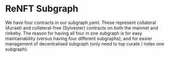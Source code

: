 # ReNFT Subgraph

We have four contracts in our subgraph.yaml. These represent collateral (Azrael) and collateral-free (Sylvester) contracts on both the mainnet and rinkeby. The reason for having all four in one subgraph is for easy maintainability (versus having four different subgraphs), and for easier management of decentralised subgraph (only need to top curate / index one subgraph).
